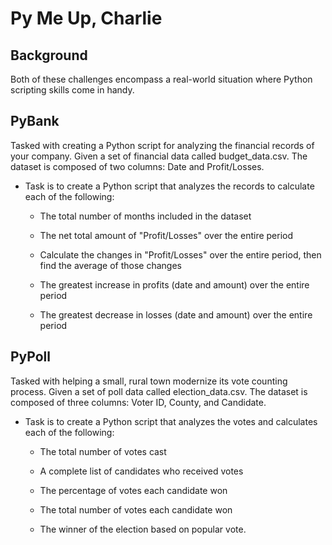 # Py Me Up, Charlie

## Background
Both of these challenges encompass a real-world situation where Python scripting skills come in handy.

## PyBank
Tasked with creating a Python script for analyzing the financial records of your company. Given a set of financial data called budget_data.csv. The dataset is composed of two columns: Date and Profit/Losses.

* Task is to create a Python script that analyzes the records to calculate each of the following:


  * The total number of months included in the dataset


  * The net total amount of "Profit/Losses" over the entire period


  * Calculate the changes in "Profit/Losses" over the entire period, then find the average of those changes


  * The greatest increase in profits (date and amount) over the entire period


  * The greatest decrease in losses (date and amount) over the entire period

## PyPoll

Tasked with helping a small, rural town modernize its vote counting process. Given a set of poll data called election_data.csv. The dataset is composed of three columns: Voter ID, County, and Candidate.

* Task is to create a Python script that analyzes the votes and calculates each of the following:

  * The total number of votes cast


  * A complete list of candidates who received votes


  * The percentage of votes each candidate won


  * The total number of votes each candidate won


  * The winner of the election based on popular vote.


